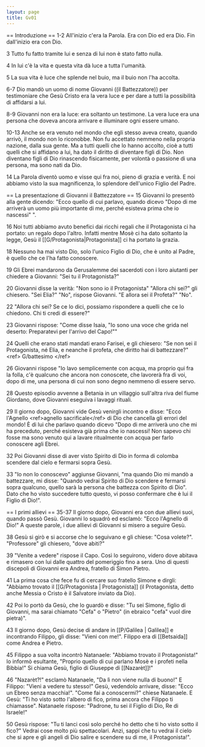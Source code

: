 ```yaml
---
layout: page
title: Gv01
---
```


== Introduzione ==
1-2 All'inizio c'era la Parola. Era con Dio ed era Dio. Fin dall'inizio era con Dio.

3 Tutto fu fatto tramite lui e senza di lui non è stato fatto nulla.

4 In lui c'è la vita e questa vita dà luce a tutta l'umanità.

5 La sua vita è luce che splende nel buio, ma il buio non l'ha accolta.

6-7 Dio mandò un uomo di nome Giovanni ((il Battezzatore)) per testimoniare che Gesù Cristo era la vera luce e per dare a tutti la possibilità di affidarsi a lui.

8-9 Giovanni non era la luce: era soltanto un testimone. La vera luce era una persona che doveva ancora arrivare e illuminare ogni essere umano.

10-13 Anche se era venuto nel mondo che egli stesso aveva creato, quando arrivò, il mondo non lo riconobbe.
Non fu accettato nemmeno nella propria nazione, dalla sua gente. Ma a tutti quelli che lo hanno accolto, cioè a tutti quelli che si affidano a lui, ha dato il diritto di diventare figli di Dio. Non diventano figli di Dio rinascendo fisicamente, per volontà o passione di una persona, ma sono nati da Dio.

14 La Parola diventò uomo e visse qui fra noi, pieno di grazia e verità. E noi abbiamo visto la sua magnificenza, lo splendore dell'unico Figlio del Padre.

== La presentazione di Giovanni il Battezzatore ==
15 Giovanni lo presentò alla gente dicendo: "Ecco quello di cui parlavo, quando dicevo "Dopo di me arriverà un uomo più importante di me, perché esisteva prima che io nascessi" ".

16 Noi tutti abbiamo avuto benefici dai ricchi regali che il Protagonista ci ha portato: un regalo dopo l'altro. Infatti mentre Mosè ci ha dato soltanto la legge, Gesù il [[G/Protagonista|Protagonista]] ci ha portato la grazia.

18 Nessuno ha mai visto Dio, solo l'unico Figlio di Dio, che è unito al Padre, è quello che ce l'ha fatto conoscere.

19 Gli Ebrei mandarono da Gerusalemme dei sacerdoti con i loro aiutanti per chiedere a Giovanni: &quot;Sei tu il Protagonista?&quot;

20 Giovanni disse la verità: &quot;Non sono io il Protagonista&quot; &quot;Allora chi sei?&quot; gli chiesero. &quot;Sei Elia?&quot; &quot;No&quot;, rispose Giovanni. &quot;E allora sei il Profeta?&quot; &quot;No&quot;.

22 &quot;Allora chi sei? Se ce lo dici, possiamo rispondere a quelli che ce lo chiedono. Chi ti credi di essere?&quot;

23 Giovanni rispose: &quot;Come disse Isaia, &quot;Io sono una voce che grida nel deserto: Preparatevi per l'arrivo del Capo!&quot;&quot;

24 Quelli che erano stati mandati erano Farisei, e gli chiesero: &quot;Se non sei il Protagonista, né Elia, e neanche il profeta, che diritto hai di battezzare?&quot; &lt;ref&gt; G/battesimo &lt;/ref&gt;

26 Giovanni rispose &quot;Io lavo semplicemente con acqua, ma proprio qui fra la folla, c'è qualcuno che ancora non conoscete, che lavorerà fra di voi, dopo di me, una persona di cui non sono degno nemmeno di essere servo. 

28 Questo episodio avvenne a Betania in un villaggio sull'altra riva del fiume Giordano, dove Giovanni eseguiva i lavaggi rituali.

29 Il giorno dopo, Giovanni vide Gesù venirgli incontro e disse: &quot;Ecco l'Agnello &lt;ref&gt;agnello sacrificale&lt;/ref&gt; di Dio che cancella gli errori del mondo! È di lui che parlavo quando dicevo &quot;Dopo di me arriverà uno che mi ha preceduto, perché esisteva già prima che io nascessi! Non sapevo chi fosse ma sono venuto qui a lavare ritualmente con acqua per farlo conoscere agli Ebrei.

32 Poi Giovanni disse di aver visto Spirito di Dio in forma di colomba scendere dal cielo e fermarsi sopra Gesù.

33 &quot;Io non lo conoscevo&quot; aggiunse Giovanni, &quot;ma quando Dio mi mandò a battezzare, mi disse: &quot;Quando vedrai Spirito di Dio scendere e fermarsi sopra qualcuno, quello sarà la persona che battezza con Spirito di Dio&quot;. Dato che ho visto succedere tutto questo, vi posso confermare che è lui il Figlio di Dio!&quot;.

== I primi allievi ==
35-37 Il giorno dopo, Giovanni era con due allievi suoi, quando passò Gesù. Giovanni lo squadrò ed esclamò: &quot;Ecco l'Agnello di Dio!&quot; A queste parole, i due allievi di Giovanni si misero a seguire Gesù.

38 Gesù si girò e si accorse che lo seguivano e gli chiese: &quot;Cosa volete?&quot;. &quot;Professore&quot; gli chiesero, &quot;dove abiti?&quot;

39 &quot;Venite a vedere&quot; rispose il Capo. Così lo seguirono, videro dove abitava e rimasero con lui dalle quattro del pomeriggio fino a sera. Uno di questi discepoli di Giovanni era Andrea, fratello di Simon Pietro.

41 La prima cosa che fece fu di cercare suo fratello Simone e dirgli: &quot;Abbiamo trovato il [[G/Protagonista | Protagonista]] (il Protagonista, detto anche Messia o Cristo è il Salvatore inviato da Dio).

42 Poi lo portò da Gesù, che lo guardò e disse: &quot;Tu sei Simone, figlio di Giovanni, ma sarai chiamato &quot;Cefa&quot; o &quot;Pietro&quot; (in ebraico &quot;cefa&quot; vuol dire pietra)&quot;.

43 Il giorno dopo, Gesù decise di andare in [[P/Galilea | Galilea]] e incontrando Filippo, gli disse: &quot;Vieni con me!&quot;. Filippo era di [[Betsaida]] come Andrea e Pietro.

45 Filippo a sua volta incontrò Natanaele: &quot;Abbiamo trovato il Protagonista!&quot; lo informò esultante, &quot;Proprio quello di cui parlano Mosè e i profeti nella Bibbia!&quot; Si chiama Gesù, figlio di Giuseppe di [[Nazarèt]]!&quot;

46 &quot;Nazarèt?!&quot; esclamò Natanaele, &quot;Da lì non viene nulla di buono!&quot; E Filippo: &quot;Vieni a vedere tu stesso!&quot; Gesù, vedendolo arrivare, disse: &quot;Ecco un Ebreo senza macchia!&quot;. &quot;Come fai a conoscermi?&quot; chiese Natanaele. E Gesù: &quot;Ti ho visto sotto l'albero di fico, prima ancora che Filippo ti chiamasse&quot;. Natanaele rispose: &quot;Padrone, tu sei il Figlio di Dio, Re di Israele!&quot; 

50 Gesù rispose: &quot;Tu ti lanci così solo perché ho detto che ti ho visto sotto il fico?&quot; Vedrai cose molto più spettacolari. Anzi, sappi che tu vedrai il cielo che si apre e gli angeli di Dio salire e scendere su di me, il Protagonista!&quot;.

